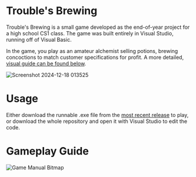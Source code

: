 # Trouble's Brewing

Trouble's Brewing is a small game developed as the end-of-year project for a high school CS1 class. The game was built entirely in Visual Studio, running off of Visual Basic.

In the game, you play as an amateur alchemist selling potions, brewing concoctions to match customer specifications for profit. A more detailed, [visual guide can be found below](#gameplay-guide).

![Screenshot 2024-12-18 013525](https://github.com/user-attachments/assets/7bfa2b52-21c8-4288-9dd4-842dbb94c87f)

# Usage

Either download the runnable .exe file from the [most recent release](https://github.com/Sombode/troubles-brewing/releases/tag/v1.0.0) to play, or download the whole repository and open it with Visual Studio to edit the code.

# Gameplay Guide

![Game Manual Bitmap](https://github.com/user-attachments/assets/80f41413-82fe-4b59-a213-9daddf80716f)
